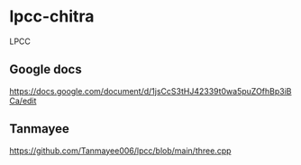 # lpcc-chitra
LPCC

## Google docs 
https://docs.google.com/document/d/1jsCcS3tHJ42339t0wa5puZOfhBp3iBCa/edit

## Tanmayee
https://github.com/Tanmayee006/lpcc/blob/main/three.cpp
